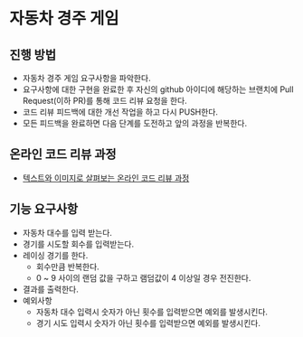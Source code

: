 # 자동차 경주 게임
## 진행 방법
* 자동차 경주 게임 요구사항을 파악한다.
* 요구사항에 대한 구현을 완료한 후 자신의 github 아이디에 해당하는 브랜치에 Pull Request(이하 PR)를 통해 코드 리뷰 요청을 한다.
* 코드 리뷰 피드백에 대한 개선 작업을 하고 다시 PUSH한다.
* 모든 피드백을 완료하면 다음 단계를 도전하고 앞의 과정을 반복한다.

## 온라인 코드 리뷰 과정
* [텍스트와 이미지로 살펴보는 온라인 코드 리뷰 과정](https://github.com/next-step/nextstep-docs/tree/master/codereview)

## 기능 요구사항

- 자동차 대수를 입력 받는다.
- 경기를 시도할 회수를 입력받는다.
- 레이싱 경기를 한다.
  - 회수만큼 반복한다.
  - 0 ~ 9 사이의 랜덤 값을 구하고 램덤값이 4 이상일 경우 전진한다.
- 결과를 출력한다.
- 예외사항
  - 자동차 대수 입력시 숫자가 아닌 횟수를 입력받으면 예외를 발생시킨다.
  - 경기 시도 입력시 숫자가 아닌 횟수를 입력받으면 예외를 발생시킨다.